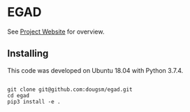# EGAD

See [Project Website](https://dougsm.github.io/egad/) for overview.

## Installing

This code was developed on Ubuntu 18.04 with Python 3.7.4.

```shell script

git clone git@github.com:dougsm/egad.git
cd egad
pip3 install -e .

```

